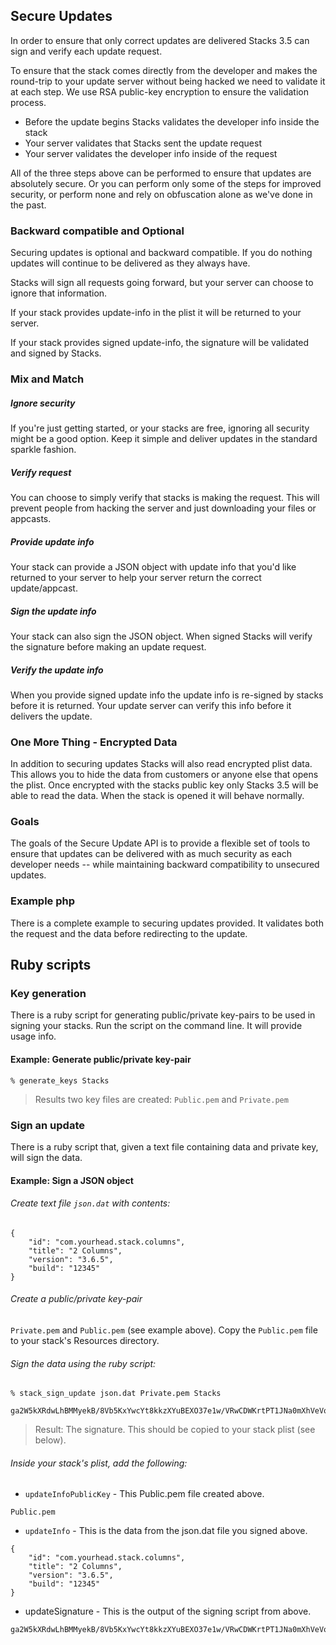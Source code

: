 
## Secure Updates

In order to ensure that only correct updates are delivered Stacks 3.5 can sign and verify each update request.

To ensure that the stack comes directly from the developer and makes the round-trip to your
update server without being hacked we need to validate it at each step. We use RSA public-key encryption to ensure the validation process.

 - Before the update begins Stacks validates the developer info inside the stack
 - Your server validates that Stacks sent the update request
 - Your server validates the developer info inside of the request

All of the three steps above can be performed to ensure that updates are absolutely secure. Or you can perform only some of the steps for improved security, or perform none and rely on obfuscation alone as we've done in the past.




### Backward compatible and Optional

Securing updates is optional and backward compatible. If you do nothing updates will continue to be delivered as they always have.

Stacks will sign all requests going forward, but your server can choose to ignore that information.

If your stack provides update-info in the plist it will be returned to your server.

If your stack provides signed update-info, the signature will be validated and signed by Stacks.




### Mix and Match

##### Ignore security
If you're just getting started, or your stacks are free, ignoring all security might be a good option. Keep it simple and deliver updates in the standard sparkle fashion.

##### Verify request
You can choose to simply verify that stacks is making the request. This will prevent people from hacking the server and just downloading your files or appcasts.

##### Provide update info
Your stack can provide a JSON object with update info that you'd like returned to your server to help your server return the correct update/appcast.

##### Sign the update info
Your stack can also sign the JSON object.  When signed Stacks will verify the signature before making an update request.

##### Verify the update info
When you provide signed update info the update info is re-signed by stacks before it is returned. Your update server can verify this info before it delivers the update.




### One More Thing - Encrypted Data

In addition to securing updates Stacks will also read encrypted plist data. This allows you to hide the data from customers or anyone else that opens the plist.  Once encrypted with the stacks public key only Stacks 3.5 will be able to read the data.  When the stack is opened it will behave normally.





### Goals

The goals of the Secure Update API is to provide a flexible set of tools to ensure that updates can be delivered with as much security as each developer needs -- while maintaining backward compatibility to unsecured updates.





### Example php

There is a complete example to securing updates provided. It validates both the request and the data before redirecting to the update.




## Ruby scripts

### Key generation
There is a ruby script for generating public/private key-pairs to be used in signing your stacks. Run the script on the command line. It will provide usage info.

#### Example: Generate public/private key-pair
```
% generate_keys Stacks

```
> Results  two key files are created:  `Public.pem` and `Private.pem`




### Sign an update
There is a ruby script that, given a text file containing data and private key, will sign the data. 

#### Example: Sign a JSON object

###### Create text file `json.dat` with contents:
```
{
    "id": "com.yourhead.stack.columns",
    "title": "2 Columns",
    "version": "3.6.5",
    "build": "12345"
}
```
 
###### Create a public/private key-pair
`Private.pem` and `Public.pem` (see example above).
Copy the `Public.pem` file to your stack's Resources directory.

###### Sign the data using the ruby script:
```
% stack_sign_update json.dat Private.pem Stacks

ga2W5kXRdwLhBMMyekB/8Vb5KxYwcYt8kkzXYuBEXO37e1w/VRwCDWKrtPT1JNa0mXhVeVoKoimfJFXwheMIBS8hzfTxN5/YAgiBh6lcfPovG0joh4R5V5+cr7gTExp3tVCS/f7VoTghox+YVY3u4SZwLhJcHlluAYj+ZSaOB/InNwiuW05nKgJZeQ9achJ1cz/CmeGEdmhr8weMqkRbu+8n/TN4m2Q/V3DUZznkdIfTz0eEU+sjs0+DPyoB2H+M8gKba7bdfhjnNVLcgvZ1NEZpvg7L8RqlT0HaKTxO9rPXZLYGi7GbnP178RJ6E6Ifvso5EKldzrUJASKyM7ajkw==
```
> Result: The signature. This should be copied to your stack plist (see below).

###### Inside your stack's plist, add the following:

- `updateInfoPublicKey` - This Public.pem file created above.
```
Public.pem
```


- `updateInfo` - This is the data from the json.dat file you signed above.
```
{
    "id": "com.yourhead.stack.columns",
    "title": "2 Columns",
    "version": "3.6.5",
    "build": "12345"
}
```

- updateSignature - This is the output of the signing script from above.
```
ga2W5kXRdwLhBMMyekB/8Vb5KxYwcYt8kkzXYuBEXO37e1w/VRwCDWKrtPT1JNa0mXhVeVoKoimfJFXwheMIBS8hzfTxN5/YAgiBh6lcfPovG0joh4R5V5+cr7gTExp3tVCS/f7VoTghox+YVY3u4SZwLhJcHlluAYj+ZSaOB/InNwiuW05nKgJZeQ9achJ1cz/CmeGEdmhr8weMqkRbu+8n/TN4m2Q/V3DUZznkdIfTz0eEU+sjs0+DPyoB2H+M8gKba7bdfhjnNVLcgvZ1NEZpvg7L8RqlT0HaKTxO9rPXZLYGi7GbnP178RJ6E6Ifvso5EKldzrUJASKyM7ajkw==

```





